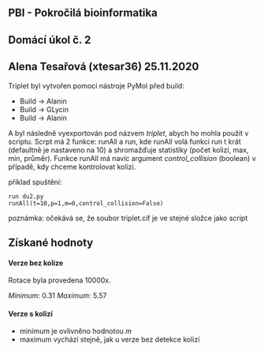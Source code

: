 ## PBI - Pokročilá bioinformatika
## Domácí úkol č. 2
Alena Tesařová (xtesar36)
25.11.2020
----------------------------------------------

Triplet byl vytvořen pomocí nástroje PyMol před build:
- Build -> Alanin
- Build -> GLycin
- Build -> Alanin

A byl následně vyexportován pod názvem *triplet*, abych ho mohla použít v scriptu.
Scrpt má 2 funkce: runAll a run, kde runAll volá funkci run t krát (defaultně je nastaveno na 10) a shromažďuje statistiky (počet kolizí, max, min, průměr). Funkce runAll má navíc argument *control_collision* (boolean) v případě, kdy chceme kontrolovat kolizi.

příklad spuštění:

```
run du2.py
runAll(t=10,p=1,m=0,control_collision=False)
```

poznámka: očekává se, že soubor triplet.cif je ve stejné složce jako script

Získané hodnoty
------------------------------------------------

#### Verze bez kolize
Rotace byla provedena 10000x.

*Minimum*: 0.31
*Maximum*: 5.57

#### Verze s kolizí
- minimum je ovlivněno hodnotou *m*
- maximum vychází stejně, jak u verze bez detekce kolizí